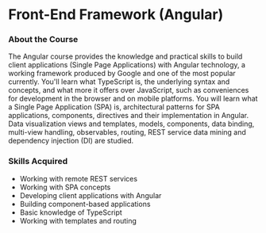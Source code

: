 # Front-End Framework (Angular)

### About the Course

The Angular course provides the knowledge and practical skills to build client applications (Single Page Applications) with Angular technology, a working framework produced by Google and one of the most popular currently. You'll learn what TypeScript is, the underlying syntax and concepts, and what more it offers over JavaScript, such as conveniences for development in the browser and on mobile platforms. You will learn what a Single Page Application (SPA) is, architectural patterns for SPA applications, components, directives and their implementation in Angular. Data visualization views and templates, models, components, data binding, multi-view handling, observables, routing, REST service data mining and dependency injection (DI) are studied.

### Skills Acquired

- Working with remote REST services
- Working with SPA concepts
- Developing client applications with Angular
- Building component-based applications
- Basic knowledge of TypeScript
- Working with templates and routing
